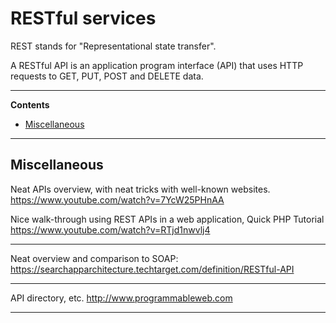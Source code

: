 # RESTful services

REST stands for "Representational state transfer".

A RESTful API is an application program interface (API) that uses HTTP requests to GET, PUT, POST and DELETE data.

---

**Contents**

- [Miscellaneous](REST.md#miscellaneous)

---

## Miscellaneous


Neat APIs overview, with neat tricks with well-known websites.
https://www.youtube.com/watch?v=7YcW25PHnAA

Nice walk-through using REST APIs in a web application, Quick PHP Tutorial
https://www.youtube.com/watch?v=RTjd1nwvlj4

---

Neat overview and comparison to SOAP:
https://searchapparchitecture.techtarget.com/definition/RESTful-API

---

API directory, etc.
http://www.programmableweb.com

---